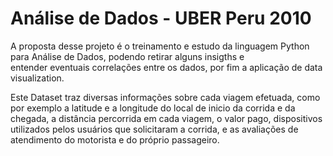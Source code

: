 # Análise de Dados - UBER Peru 2010

A proposta desse projeto é o treinamento e estudo da linguagem Python para Análise de Dados, podendo retirar alguns insigths e <br/>
entender eventuais correlações entre os dados, por fim a aplicação de data visualization.
<br/>

Este Dataset traz diversas informações sobre cada viagem efetuada, como por exemplo a latitude e a longitude do local de inicio da corrida e da chegada, a distância percorrida em cada viagem, o valor pago, dispositivos utilizados pelos usuários que solicitaram a corrida, e as avaliações de atendimento do motorista e do próprio passageiro.
